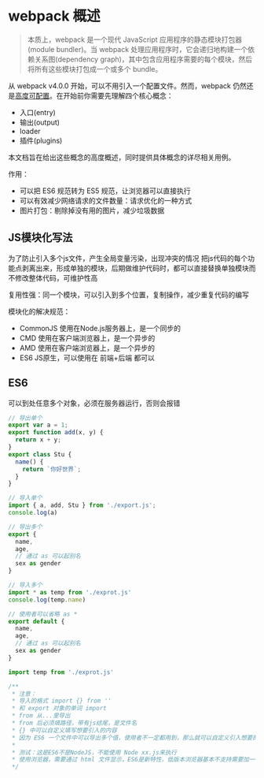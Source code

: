 # webpack 概述

> 本质上，webpack 是一个现代 JavaScript 应用程序的静态模块打包器(module bundler)。当 webpack 处理应用程序时，它会递归地构建一个依赖关系图(dependency graph)，其中包含应用程序需要的每个模块，然后将所有这些模块打包成一个或多个 bundle。

从 webpack v4.0.0 开始，可以不用引入一个配置文件。然而，webpack 仍然还是<a href="https://www.webpackjs.com/configuration/" target="_blank">高度可配置</a>。在开始前你需要先理解四个核心概念：

* 入口(entry)
* 输出(output)
* loader
* 插件(plugins)

本文档旨在给出这些概念的高度概述，同时提供具体概念的详尽相关用例。

作用：

* 可以把 ES6 规范转为 ES5 规范，让浏览器可以直接执行
* 可以有效减少网络请求的文件数量：请求优化的一种方式
* 图片打包：剔除掉没有用的图片，减少垃圾数据

## JS模块化写法

为了防止引入多个js文件，产生全局变量污染，出现冲突的情况
把js代码的每个功能点剥离出来，形成单独的模块，后期做维护代码时，都可以直接替换单独模块而不修改整体代码，可维护性高

复用性强：同一个模块，可以引入到多个位置，复制操作，减少重复代码的编写

模块化的解决规范：
* CommonJS 使用在Node.js服务器上，是一个同步的
* CMD 使用在客户端浏览器上，是一个异步的
* AMD 使用在客户端浏览器上，是一个异步的
* ES6 JS原生，可以使用在 前端+后端 都可以

## ES6

可以到处任意多个对象，必须在服务器运行，否则会报错

```js
// 导出单个
export var a = 1;
export function add(x, y) {
  return x + y;
}
export class Stu {
  name() {
    return `你好世界`;
  }
}

// 导入单个
import { a, add, Stu } from './export.js';
console.log(a)

// 导出多个
export {
  name,
  age,
  // 通过 as 可以起别名
  sex as gender
}

// 导入多个
import * as temp from './exprot.js'
console.log(temp.name)

// 使用者可以省略 as *
export default {
  name,
  age,
  // 通过 as 可以起别名
  sex as gender
}

import temp from './exprot.js'

/**
 * 注意：
 * 导入的格式 import {} from ''
 * 和 export 对象的单词 import
 * from 从...里导出
 * from 后必须填路径，带有js结尾，是文件名
 * {} 中可以自定义填写想要引入的内容
 * 因为 ES6 一个文件中可以导出多个值，使用者不一定都用到，那么就可以自定义引入想要的值
 * 
 * 测试：这是ES6不是NodeJS，不能使用 Node xx.js来执行
 * 使用浏览器，需要通过 html 文件显示，ES6是新特性，低版本浏览器基本不支持需要加一个 type="module" 的属性，让浏览器知道这是新特性
 */
```
